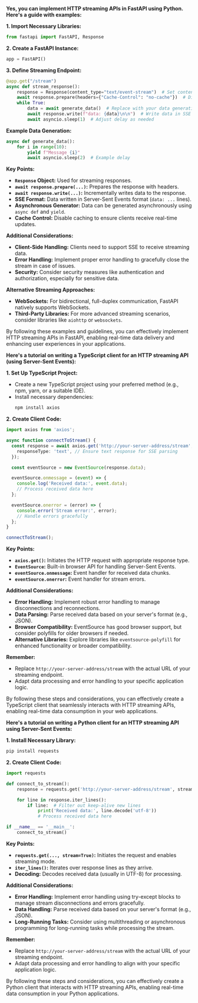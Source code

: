 **Yes, you can implement HTTP streaming APIs in FastAPI using Python. Here's a guide with examples:**

**1. Import Necessary Libraries:**

```python
from fastapi import FastAPI, Response
```

**2. Create a FastAPI Instance:**

```python
app = FastAPI()
```

**3. Define Streaming Endpoint:**

```python
@app.get("/stream")
async def stream_response():
    response = Response(content_type="text/event-stream")  # Set content type for streaming
    await response.prepare(headers={"Cache-Control": "no-cache"})  # Disable caching
    while True:
        data = await generate_data()  # Replace with your data generation logic
        await response.write(f"data: {data}\n\n")  # Write data in SSE format
        await asyncio.sleep(1)  # Adjust delay as needed
```

**Example Data Generation:**

```python
async def generate_data():
    for i in range(10):
        yield f"Message {i}"
        await asyncio.sleep(2)  # Example delay
```

**Key Points:**

- **`Response` Object:** Used for streaming responses.
- **`await response.prepare(...)`:** Prepares the response with headers.
- **`await response.write(...)`:** Incrementally writes data to the response.
- **SSE Format:** Data written in Server-Sent Events format (`data: ...` lines).
- **Asynchronous Generator:** Data can be generated asynchronously using `async def` and `yield`.
- **Cache Control:** Disable caching to ensure clients receive real-time updates.

**Additional Considerations:**

- **Client-Side Handling:** Clients need to support SSE to receive streaming data.
- **Error Handling:** Implement proper error handling to gracefully close the stream in case of issues.
- **Security:** Consider security measures like authentication and authorization, especially for sensitive data.

**Alternative Streaming Approaches:**

- **WebSockets:** For bidirectional, full-duplex communication, FastAPI natively supports WebSockets.
- **Third-Party Libraries:** For more advanced streaming scenarios, consider libraries like `aiohttp` or `websockets`.

By following these examples and guidelines, you can effectively implement HTTP streaming APIs in FastAPI, enabling real-time data delivery and enhancing user experiences in your applications.

 **Here's a tutorial on writing a TypeScript client for an HTTP streaming API (using Server-Sent Events):**

**1. Set Up TypeScript Project:**

- Create a new TypeScript project using your preferred method (e.g., npm, yarn, or a suitable IDE).
- Install necessary dependencies:
  ```bash
  npm install axios
  ```

**2. Create Client Code:**

```typescript
import axios from 'axios';

async function connectToStream() {
  const response = await axios.get('http://your-server-address/stream', {
    responseType: 'text', // Ensure text response for SSE parsing
  });

  const eventSource = new EventSource(response.data);

  eventSource.onmessage = (event) => {
    console.log('Received data:', event.data);
    // Process received data here
  };

  eventSource.onerror = (error) => {
    console.error('Stream error:', error);
    // Handle errors gracefully
  };
}

connectToStream();
```

**Key Points:**

- **`axios.get()`:** Initiates the HTTP request with appropriate response type.
- **`EventSource`:** Built-in browser API for handling Server-Sent Events.
- **`eventSource.onmessage`:** Event handler for received data chunks.
- **`eventSource.onerror`:** Event handler for stream errors.

**Additional Considerations:**

- **Error Handling:** Implement robust error handling to manage disconnections and reconnections.
- **Data Parsing:** Parse received data based on your server's format (e.g., JSON).
- **Browser Compatibility:** EventSource has good browser support, but consider polyfills for older browsers if needed.
- **Alternative Libraries:** Explore libraries like `eventsource-polyfill` for enhanced functionality or broader compatibility.

**Remember:**

- Replace `http://your-server-address/stream` with the actual URL of your streaming endpoint.
- Adapt data processing and error handling to your specific application logic.

By following these steps and considerations, you can effectively create a TypeScript client that seamlessly interacts with HTTP streaming APIs, enabling real-time data consumption in your web applications.

**Here's a tutorial on writing a Python client for an HTTP streaming API using Server-Sent Events:**

**1. Install Necessary Library:**

```bash
pip install requests
```

**2. Create Client Code:**

```python
import requests

def connect_to_stream():
    response = requests.get('http://your-server-address/stream', stream=True)

    for line in response.iter_lines():
        if line:  # Filter out keep-alive new lines
            print('Received data:', line.decode('utf-8'))
            # Process received data here

if __name__ == '__main__':
    connect_to_stream()
```

**Key Points:**

- **`requests.get(..., stream=True)`:** Initiates the request and enables streaming mode.
- **`iter_lines()`:** Iterates over response lines as they arrive.
- **Decoding:** Decodes received data (usually in UTF-8) for processing.

**Additional Considerations:**

- **Error Handling:** Implement error handling using try-except blocks to manage stream disconnections and errors gracefully.
- **Data Handling:** Parse received data based on your server's format (e.g., JSON).
- **Long-Running Tasks:** Consider using multithreading or asynchronous programming for long-running tasks while processing the stream.

**Remember:**

- Replace `http://your-server-address/stream` with the actual URL of your streaming endpoint.
- Adapt data processing and error handling to align with your specific application logic.

By following these steps and considerations, you can effectively create a Python client that interacts with HTTP streaming APIs, enabling real-time data consumption in your Python applications.

